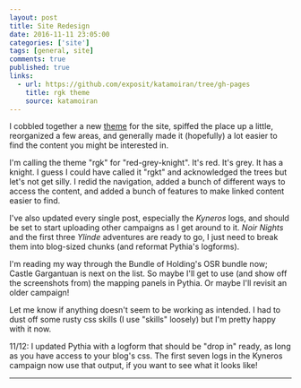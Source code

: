 ```yaml
---
layout: post
title: Site Redesign
date: 2016-11-11 23:05:00  
categories: ['site']
tags: [general, site]
comments: true
published: true
links:
  - url: https://github.com/exposit/katamoiran/tree/gh-pages
    title: rgk theme
    source: katamoiran
---
```


I cobbled together a new [theme](https://github.com/exposit/katamoiran/tree/gh-pages) for the site, spiffed the place up a little, reorganized a few areas, and generally made it (hopefully) a lot easier to find the content you might be interested in.

<!--more-->

I'm calling the theme "rgk" for "red-grey-knight". It's red. It's grey. It has a knight. I guess I could have called it "rgkt" and acknowledged the trees but let's not get silly. I redid the navigation, added a bunch of different ways to access the content, and added a bunch of features to make linked content easier to find.

I've also updated every single post, especially the *Kyneros* logs, and should be set to start uploading other campaigns as I get around to it. *Noir Nights* and the first three *Ylinde* adventures are ready to go, I just need to break them into blog-sized chunks (and reformat Pythia's logforms).

I'm reading my way through the Bundle of Holding's OSR bundle now; Castle Gargantuan is next on the list. So maybe I'll get to use (and show off the screenshots from) the mapping panels in Pythia. Or maybe I'll revisit an older campaign!

Let me know if anything doesn't seem to be working as intended. I had to dust off some rusty css skills (I use "skills" loosely) but I'm pretty happy with it now.

11/12: I updated Pythia with a logform that should be "drop in" ready, as long as you have access to your blog's css. The first seven logs in the Kyneros campaign now use that output, if you want to see what it looks like!

***
